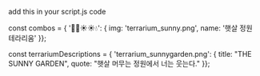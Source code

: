 add this in your script.js code

const combos = { '🌱🌳☀️☀️💧': { img: 'terrarium_sunny.png', name: '햇살 정원 테라리움' }};

const terrariumDescriptions = { 'terrarium_sunnygarden.png': { title: "THE SUNNY GARDEN", quote: "햇살 머무는 정원에서 너는 웃는다."  }};
